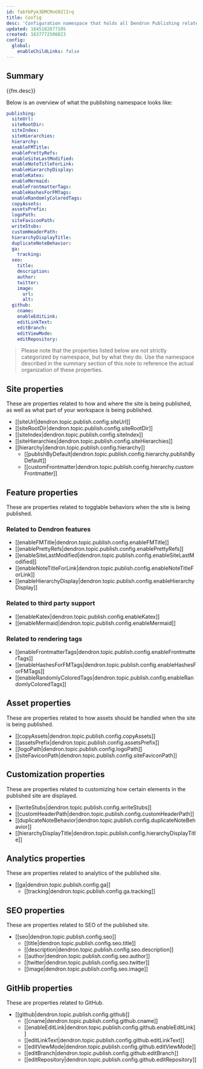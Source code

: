 ```yaml
---
id: fabYbPyk3DMCMoG92lIrq
title: Config
desc: 'Configuration namespace that holds all Dendron Publishing related settings.'
updated: 1645182877105
created: 1637772506823
config:
  global:
    enableChildLinks: false
---
```


## Summary
{{fm.desc}}

Below is an overview of what the publishing namespace looks like:

```yml
publishing:
  siteUrl:
  siteRootDir:
  siteIndex:
  siteHierarchies:
  hierarchy:
  enableFMTitle:
  enablePrettyRefs:
  enableSiteLastModified:
  enableNoteTitleForLink:
  enableHierarchyDisplay:
  enableKatex:
  enableMermaid:
  enableFrontmatterTags:
  enableHashesForFMTags:
  enableRandomlyColoredTags:
  copyAssets:
  assetsPrefix:
  logoPath:
  siteFaviconPath:
  writeStubs:
  customHeaderPath:
  hierarchyDisplayTitle:
  duplicateNoteBehavior:
  ga:
    tracking:
  seo:
    title:
    description:
    author:
    twitter:
    image:
      url:
      alt:
  github:
    cname:
    enableEditLink:
    editLinkText:
    editBranch:
    editViewMode:
    editRepository:
```

> Please note that the properties listed below are not strictly categorized by namespace, but by what they do. Use the namespace described in the summary section of this note to reference the actual organization of these properties.

## Site properties
These are properties related to how and where the site is being published, as well as what part of your workspace is being published.

- [[siteUrl|dendron.topic.publish.config.siteUrl]]
- [[siteRootDir|dendron.topic.publish.config.siteRootDir]]
- [[siteIndex|dendron.topic.publish.config.siteIndex]]
- [[siteHierarchies|dendron.topic.publish.config.siteHierarchies]]
- [[hierarchy|dendron.topic.publish.config.hierarchy]]
  - [[publishByDefault|dendron.topic.publish.config.hierarchy.publishByDefault]]
  - [[customFrontmatter|dendron.topic.publish.config.hierarchy.customFrontmatter]]

## Feature properties
These are properties related to togglable behaviors when the site is being published.

### Related to Dendron features
- [[enableFMTitle|dendron.topic.publish.config.enableFMTitle]]
- [[enablePrettyRefs|dendron.topic.publish.config.enablePrettyRefs]]
- [[enableSiteLastModified|dendron.topic.publish.config.enableSiteLastModified]]
- [[enableNoteTitleForLink|dendron.topic.publish.config.enableNoteTitleForLink]]
- [[enableHierarchyDisplay|dendron.topic.publish.config.enableHierarchyDisplay]]

### Related to third party support
- [[enableKatex|dendron.topic.publish.config.enableKatex]]
- [[enableMermaid|dendron.topic.publish.config.enableMermaid]]

### Related to rendering tags
- [[enableFrontmatterTags|dendron.topic.publish.config.enableFrontmatterTags]]
- [[enableHashesForFMTags|dendron.topic.publish.config.enableHashesForFMTags]]
- [[enableRandomlyColoredTags|dendron.topic.publish.config.enableRandomlyColoredTags]]

## Asset properties
These are properties related to how assets should be handled when the site is being published.

- [[copyAssets|dendron.topic.publish.config.copyAssets]]
- [[assetsPrefix|dendron.topic.publish.config.assetsPrefix]]
- [[logoPath|dendron.topic.publish.config.logoPath]]
- [[siteFaviconPath|dendron.topic.publish.config.siteFaviconPath]]

## Customization properties
These are properties related to customizing how certain elements in the published site are displayed.

- [[writeStubs|dendron.topic.publish.config.writeStubs]]
- [[customHeaderPath|dendron.topic.publish.config.customHeaderPath]]
- [[duplicateNoteBehavior|dendron.topic.publish.config.duplicateNoteBehavior]]
- [[hierarchyDisplayTitle|dendron.topic.publish.config.hierarchyDisplayTitle]]

## Analytics properties
These are properties related to analytics of the published site.

- [[ga|dendron.topic.publish.config.ga]]
  - [[tracking|dendron.topic.publish.config.ga.tracking]]

## SEO properties
These are properties related to SEO of the published site.

- [[seo|dendron.topic.publish.config.seo]]
  - [[title|dendron.topic.publish.config.seo.title]]
  - [[description|dendron.topic.publish.config.seo.description]]
  - [[author|dendron.topic.publish.config.seo.author]]
  - [[twitter|dendron.topic.publish.config.seo.twitter]]
  - [[image|dendron.topic.publish.config.seo.image]]

## GitHib properties
These are properties related to GitHub.

- [[github|dendron.topic.publish.config.github]]
  - [[cname|dendron.topic.publish.config.github.cname]]
  - [[enableEditLink|dendron.topic.publish.config.github.enableEditLink]]
  - [[editLinkText|dendron.topic.publish.config.github.editLinkText]]
  - [[editViewMode|dendron.topic.publish.config.github.editViewMode]]
  - [[editBranch|dendron.topic.publish.config.github.editBranch]]
  - [[editRepository|dendron.topic.publish.config.github.editRepository]]